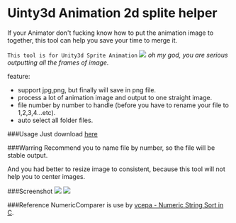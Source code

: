 # Uinty3d Animation 2d splite helper 
If your Animator don't fucking know how to put the animation image to together, this tool can help you save your time to merge it.

`This tool is for Unity3d Sprite Animation`
![](http://i.imgur.com/vqaRLiF.png)
*oh my god, you are serious outputting all the frames of image.*

feature:
* support jpg,png, but finally will save in png file.
* process a lot of animation image and output to one straight image.
* file number by number to handle (before you have to rename your file to 1,2,3,4...etc).
* auto select all folder files.

###Usage
Just download [here](https://github.com/hpcslag/animation2d_splite_helper/releases/download/0.0.1/Animation2d_splite_helper.zip)

###Warring
Recommend you to name file by number, so the file will be stable output.

And you had better to resize image to consistent, because this tool will not help you to center images.

###Screenshot
![](http://i.imgur.com/4Chti5S.png)
![](http://i.imgur.com/c28FHmx.png)

###Reference
NumericComparer is use by [vcepa - Numeric String Sort in C](https://www.codeproject.com/Articles/11016/Numeric-String-Sort-in-C).
